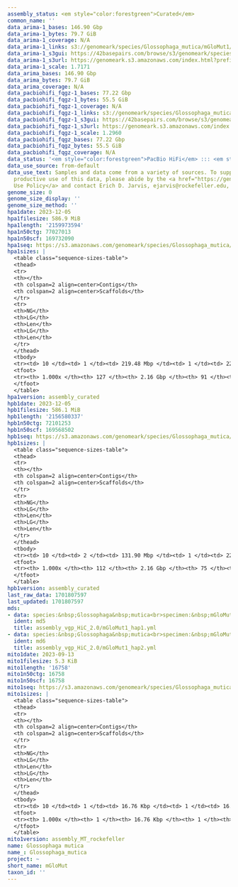```yaml
---
assembly_status: <em style="color:forestgreen">Curated</em>
common_name: ''
data_arima-1_bases: 146.90 Gbp
data_arima-1_bytes: 79.7 GiB
data_arima-1_coverage: N/A
data_arima-1_links: s3://genomeark/species/Glossophaga_mutica/mGloMut1/genomic_data/arima/<br>
data_arima-1_s3gui: https://42basepairs.com/browse/s3/genomeark/species/Glossophaga_mutica/mGloMut1/genomic_data/arima/
data_arima-1_s3url: https://genomeark.s3.amazonaws.com/index.html?prefix=species/Glossophaga_mutica/mGloMut1/genomic_data/arima/
data_arima-1_scale: 1.7171
data_arima_bases: 146.90 Gbp
data_arima_bytes: 79.7 GiB
data_arima_coverage: N/A
data_pacbiohifi_fqgz-1_bases: 77.22 Gbp
data_pacbiohifi_fqgz-1_bytes: 55.5 GiB
data_pacbiohifi_fqgz-1_coverage: N/A
data_pacbiohifi_fqgz-1_links: s3://genomeark/species/Glossophaga_mutica/mGloMut1/genomic_data/pacbio_hifi/<br>
data_pacbiohifi_fqgz-1_s3gui: https://42basepairs.com/browse/s3/genomeark/species/Glossophaga_mutica/mGloMut1/genomic_data/pacbio_hifi/
data_pacbiohifi_fqgz-1_s3url: https://genomeark.s3.amazonaws.com/index.html?prefix=species/Glossophaga_mutica/mGloMut1/genomic_data/pacbio_hifi/
data_pacbiohifi_fqgz-1_scale: 1.2960
data_pacbiohifi_fqgz_bases: 77.22 Gbp
data_pacbiohifi_fqgz_bytes: 55.5 GiB
data_pacbiohifi_fqgz_coverage: N/A
data_status: '<em style="color:forestgreen">PacBio HiFi</em> ::: <em style="color:forestgreen">Arima</em>'
data_use_source: from-default
data_use_text: Samples and data come from a variety of sources. To support fair and
  productive use of this data, please abide by the <a href="https://genome10k.soe.ucsc.edu/data-use-policies/">Data
  Use Policy</a> and contact Erich D. Jarvis, ejarvis@rockefeller.edu, with any questions.
genome_size: 0
genome_size_display: ''
genome_size_method: ''
hpa1date: 2023-12-05
hpa1filesize: 586.9 MiB
hpa1length: '2159973594'
hpa1n50ctg: 77027013
hpa1n50scf: 169732090
hpa1seq: https://s3.amazonaws.com/genomeark/species/Glossophaga_mutica/mGloMut1/assembly_curated/mGloMut1.HiC.hap1.decontam.20231205.fasta.gz
hpa1sizes: |
  <table class="sequence-sizes-table">
  <thead>
  <tr>
  <th></th>
  <th colspan=2 align=center>Contigs</th>
  <th colspan=2 align=center>Scaffolds</th>
  </tr>
  <tr>
  <th>NG</th>
  <th>LG</th>
  <th>Len</th>
  <th>LG</th>
  <th>Len</th>
  </tr>
  </thead>
  <tbody>
  <tr><td> 10 </td><td> 1 </td><td> 219.48 Mbp </td><td> 1 </td><td> 224.30 Mbp </td></tr><tr><td> 20 </td><td> 3 </td><td> 167.70 Mbp </td><td> 2 </td><td> 223.83 Mbp </td></tr><tr><td> 30 </td><td> 4 </td><td> 143.34 Mbp </td><td> 3 </td><td> 219.48 Mbp </td></tr><tr><td> 40 </td><td> 6 </td><td> 89.28 Mbp </td><td> 4 </td><td> 213.30 Mbp </td></tr><tr style="background-color:#cccccc;"><td> 50 </td><td> 8 </td><td style="background-color:#88ff88;"> 77.03 Mbp </td><td> 6 </td><td style="background-color:#88ff88;"> 169.73 Mbp </td></tr><tr><td> 60 </td><td> 11 </td><td> 60.44 Mbp </td><td> 7 </td><td> 143.34 Mbp </td></tr><tr><td> 70 </td><td> 15 </td><td> 55.08 Mbp </td><td> 9 </td><td> 116.65 Mbp </td></tr><tr><td> 80 </td><td> 20 </td><td> 36.18 Mbp </td><td> 10 </td><td> 115.37 Mbp </td></tr><tr><td> 90 </td><td> 29 </td><td> 18.09 Mbp </td><td> 13 </td><td> 66.63 Mbp </td></tr><tr><td> 100 </td><td> 127 </td><td> 1.87 Kbp </td><td> 91 </td><td> 1.87 Kbp </td></tr></tbody>
  <tfoot>
  <tr><th> 1.000x </th><th> 127 </th><th> 2.16 Gbp </th><th> 91 </th><th> 2.16 Gbp </th></tr>
  </tfoot>
  </table>
hpa1version: assembly_curated
hpb1date: 2023-12-05
hpb1filesize: 586.1 MiB
hpb1length: '2156580337'
hpb1n50ctg: 72101253
hpb1n50scf: 169568502
hpb1seq: https://s3.amazonaws.com/genomeark/species/Glossophaga_mutica/mGloMut1/assembly_curated/mGloMut1.HiC.hap2.decontam.20231205.fasta.gz
hpb1sizes: |
  <table class="sequence-sizes-table">
  <thead>
  <tr>
  <th></th>
  <th colspan=2 align=center>Contigs</th>
  <th colspan=2 align=center>Scaffolds</th>
  </tr>
  <tr>
  <th>NG</th>
  <th>LG</th>
  <th>Len</th>
  <th>LG</th>
  <th>Len</th>
  </tr>
  </thead>
  <tbody>
  <tr><td> 10 </td><td> 2 </td><td> 131.90 Mbp </td><td> 1 </td><td> 227.85 Mbp </td></tr><tr><td> 20 </td><td> 3 </td><td> 124.33 Mbp </td><td> 2 </td><td> 222.90 Mbp </td></tr><tr><td> 30 </td><td> 5 </td><td> 106.71 Mbp </td><td> 3 </td><td> 217.72 Mbp </td></tr><tr><td> 40 </td><td> 7 </td><td> 102.56 Mbp </td><td> 4 </td><td> 213.11 Mbp </td></tr><tr style="background-color:#cccccc;"><td> 50 </td><td> 10 </td><td style="background-color:#88ff88;"> 72.10 Mbp </td><td> 6 </td><td style="background-color:#88ff88;"> 169.57 Mbp </td></tr><tr><td> 60 </td><td> 13 </td><td> 56.85 Mbp </td><td> 7 </td><td> 143.03 Mbp </td></tr><tr><td> 70 </td><td> 18 </td><td> 46.98 Mbp </td><td> 9 </td><td> 116.23 Mbp </td></tr><tr><td> 80 </td><td> 23 </td><td> 36.32 Mbp </td><td> 10 </td><td> 115.28 Mbp </td></tr><tr><td> 90 </td><td> 31 </td><td> 21.01 Mbp </td><td> 12 </td><td> 97.15 Mbp </td></tr><tr><td> 100 </td><td> 112 </td><td> 1.87 Kbp </td><td> 75 </td><td> 1.87 Kbp </td></tr></tbody>
  <tfoot>
  <tr><th> 1.000x </th><th> 112 </th><th> 2.16 Gbp </th><th> 75 </th><th> 2.16 Gbp </th></tr>
  </tfoot>
  </table>
hpb1version: assembly_curated
last_raw_data: 1701807597
last_updated: 1701807597
mds:
- data: species:&nbsp;Glossophaga&nbsp;mutica<br>specimen:&nbsp;mGloMut1<br>projects:&nbsp;<br>&nbsp;&nbsp;-&nbsp;vgp<br>assembled_by_group:&nbsp;Rockefeller<br>data_location:&nbsp;S3<br>release_to:&nbsp;S3<br>haplotype_to_curate:&nbsp;hap1<br>hap1:&nbsp;s3://genomeark/species/Glossophaga_mutica/mGloMut1/assembly_vgp_HiC_2.0/mGloMut1.HiC.hap1.20230829.fasta.gz<br>hap2:&nbsp;s3://genomeark/species/Glossophaga_mutica/mGloMut1/assembly_vgp_HiC_2.0/mGloMut1.HiC.hap2.20230829.fasta.gz<br>pretext_hap1:&nbsp;s3://genomeark/species/Glossophaga_mutica/mGloMut1/assembly_vgp_HiC_2.0/evaluation/hap1/pretext/mGloMut1_hap1_s2.pretext<br>pretext_hap2:&nbsp;s3://genomeark/species/Glossophaga_mutica/mGloMut1/assembly_vgp_HiC_2.0/evaluation/hap2/pretext/mGloMut1_hap2_s2.pretext<br>kmer_spectra_img:&nbsp;s3://genomeark/species/Glossophaga_mutica/mGloMut1/assembly_vgp_HiC_2.0/evaluation/merqury/mGloMut1_png/<br>pacbio_read_dir:&nbsp;s3://genomeark/species/Glossophaga_mutica/mGloMut1/genomic_data/pacbio_hifi/<br>pacbio_read_type:&nbsp;hifi<br>hic_read_dir:&nbsp;s3://genomeark/species/Glossophaga_mutica/mGloMut1/genomic_data/arima/<br>mito:&nbsp;s3://genomeark/species/Glossophaga_mutica/mGloMut1/assembly_MT_rockefeller/mGloMut1.MT.20230913.fasta.gz<br>pipeline:&nbsp;<br>&nbsp;&nbsp;-&nbsp;hifiasm&nbsp;(0.19.3+galaxy0)<br>&nbsp;&nbsp;-&nbsp;yahs&nbsp;(1.2a.2+galaxy1)<br>notes:&nbsp;This&nbsp;was&nbsp;a&nbsp;Hifiasm-HiC&nbsp;assembly&nbsp;of&nbsp;mGloMut1,&nbsp;resulting&nbsp;in&nbsp;two&nbsp;complete&nbsp;haplotypes.&nbsp;HiC&nbsp;scaffolding&nbsp;was&nbsp;performed&nbsp;with&nbsp;YaHS.&nbsp;&nbsp;The&nbsp;HiC&nbsp;prep&nbsp;kit&nbsp;used&nbsp;was&nbsp;TruSeq.&nbsp;<br><br>
  ident: md5
  title: assembly_vgp_HiC_2.0/mGloMut1_hap1.yml
- data: species:&nbsp;Glossophaga&nbsp;mutica<br>specimen:&nbsp;mGloMut1<br>projects:&nbsp;<br>&nbsp;&nbsp;-&nbsp;vgp<br>assembled_by_group:&nbsp;Rockefeller<br>data_location:&nbsp;S3<br>release_to:&nbsp;S3<br>haplotype_to_curate:&nbsp;hap2<br>hap1:&nbsp;s3://genomeark/species/Glossophaga_mutica/mGloMut1/assembly_vgp_HiC_2.0/mGloMut1.HiC.hap1.20230829.fasta.gz<br>hap2:&nbsp;s3://genomeark/species/Glossophaga_mutica/mGloMut1/assembly_vgp_HiC_2.0/mGloMut1.HiC.hap2.20230829.fasta.gz<br>pretext_hap1:&nbsp;s3://genomeark/species/Glossophaga_mutica/mGloMut1/assembly_vgp_HiC_2.0/evaluation/hap1/pretext/mGloMut1_hap1_s2.pretext<br>pretext_hap2:&nbsp;s3://genomeark/species/Glossophaga_mutica/mGloMut1/assembly_vgp_HiC_2.0/evaluation/hap2/pretext/mGloMut1_hap2_s2.pretext<br>kmer_spectra_img:&nbsp;s3://genomeark/species/Glossophaga_mutica/mGloMut1/assembly_vgp_HiC_2.0/evaluation/merqury/mGloMut1_png/<br>pacbio_read_dir:&nbsp;s3://genomeark/species/Glossophaga_mutica/mGloMut1/genomic_data/pacbio_hifi/<br>pacbio_read_type:&nbsp;hifi<br>hic_read_dir:&nbsp;s3://genomeark/species/Glossophaga_mutica/mGloMut1/genomic_data/arima/<br>mito:&nbsp;s3://genomeark/species/Glossophaga_mutica/mGloMut1/assembly_MT_rockefeller/mGloMut1.MT.20230913.fasta.gz<br>pipeline:&nbsp;<br>&nbsp;&nbsp;-&nbsp;hifiasm&nbsp;(0.19.3+galaxy0)<br>&nbsp;&nbsp;-&nbsp;yahs&nbsp;(1.2a.2+galaxy1)<br>notes:&nbsp;This&nbsp;was&nbsp;a&nbsp;Hifiasm-HiC&nbsp;assembly&nbsp;of&nbsp;mGloMut1,&nbsp;resulting&nbsp;in&nbsp;two&nbsp;complete&nbsp;haplotypes.&nbsp;HiC&nbsp;scaffolding&nbsp;was&nbsp;performed&nbsp;with&nbsp;YaHS.&nbsp;&nbsp;The&nbsp;HiC&nbsp;prep&nbsp;kit&nbsp;used&nbsp;was&nbsp;TruSeq.&nbsp;<br><br>
  ident: md6
  title: assembly_vgp_HiC_2.0/mGloMut1_hap2.yml
mito1date: 2023-09-13
mito1filesize: 5.3 KiB
mito1length: '16758'
mito1n50ctg: 16758
mito1n50scf: 16758
mito1seq: https://s3.amazonaws.com/genomeark/species/Glossophaga_mutica/mGloMut1/assembly_MT_rockefeller/mGloMut1.MT.20230913.fasta.gz
mito1sizes: |
  <table class="sequence-sizes-table">
  <thead>
  <tr>
  <th></th>
  <th colspan=2 align=center>Contigs</th>
  <th colspan=2 align=center>Scaffolds</th>
  </tr>
  <tr>
  <th>NG</th>
  <th>LG</th>
  <th>Len</th>
  <th>LG</th>
  <th>Len</th>
  </tr>
  </thead>
  <tbody>
  <tr><td> 10 </td><td> 1 </td><td> 16.76 Kbp </td><td> 1 </td><td> 16.76 Kbp </td></tr><tr><td> 20 </td><td> 1 </td><td> 16.76 Kbp </td><td> 1 </td><td> 16.76 Kbp </td></tr><tr><td> 30 </td><td> 1 </td><td> 16.76 Kbp </td><td> 1 </td><td> 16.76 Kbp </td></tr><tr><td> 40 </td><td> 1 </td><td> 16.76 Kbp </td><td> 1 </td><td> 16.76 Kbp </td></tr><tr style="background-color:#cccccc;"><td> 50 </td><td> 1 </td><td style="background-color:#ff8888;"> 16.76 Kbp </td><td> 1 </td><td style="background-color:#ff8888;"> 16.76 Kbp </td></tr><tr><td> 60 </td><td> 1 </td><td> 16.76 Kbp </td><td> 1 </td><td> 16.76 Kbp </td></tr><tr><td> 70 </td><td> 1 </td><td> 16.76 Kbp </td><td> 1 </td><td> 16.76 Kbp </td></tr><tr><td> 80 </td><td> 1 </td><td> 16.76 Kbp </td><td> 1 </td><td> 16.76 Kbp </td></tr><tr><td> 90 </td><td> 1 </td><td> 16.76 Kbp </td><td> 1 </td><td> 16.76 Kbp </td></tr><tr><td> 100 </td><td> 1 </td><td> 16.76 Kbp </td><td> 1 </td><td> 16.76 Kbp </td></tr></tbody>
  <tfoot>
  <tr><th> 1.000x </th><th> 1 </th><th> 16.76 Kbp </th><th> 1 </th><th> 16.76 Kbp </th></tr>
  </tfoot>
  </table>
mito1version: assembly_MT_rockefeller
name: Glossophaga mutica
name_: Glossophaga_mutica
project: ~
short_name: mGloMut
taxon_id: ''
---
```

